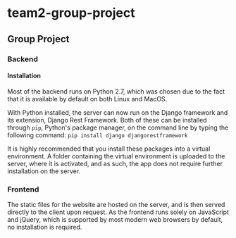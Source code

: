 # team2-group-project

## Group Project

### Backend

#### Installation

Most of the backend runs on Python 2.7, which was chosen due to the fact that it is available by default on both Linux and MacOS.

With Python installed, the server can now run on the Django framework and its extension, Django Rest Framework. Both of these can be installed through `pip`, Python's package manager, on the command line by typing the following command:
`pip install django djangorestframework`

It is highly recommended that you install these packages into a virtual environment. A folder containing the virtual environment is uploaded to the server, where it is activated, and as such, the app does not require further installation on the server.

### Frontend

The static files for the website are hosted on the server, and is then served directly to the client upon request. As the frontend runs solely on JavaScript and jQuery, which is supported by most modern web browsers by default, no installation is required.
